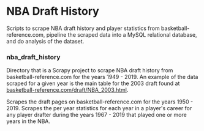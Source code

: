 # NBA Draft History

Scripts to scrape NBA draft history and player statistics from basketball-reference.com, pipeline the scraped data into a MySQL relational database, and do analysis of the dataset.

### nba_draft_history

Directory that is a Scrapy project to scrape NBA draft history from basketball-reference.com for the years 1949 - 2019. An example of the data scraped for a given year is the main table for the 2003 draft found at [basketball-reference.com/draft/NBA_2003.html](https://www.basketball-reference.com/draft/NBA_2003.html).




Scrapes the draft pages on basketball-reference.com for the years 1950 - 2019. Scrapes the per year statistics for each year in a player's career for any player drafter during the years 1967 - 2019 that played one or more years in the NBA.
